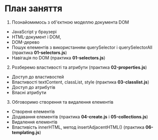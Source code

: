 # План заняття

1. Познайомимось з об'єктною моделлю документа DOM

- JavaScript у браузері
- HTML-документ і DOM,
- DOM-дерево
- Пошук елементів з використанням querySelector і querySelectorAll (практика **01-selectors.js**)
- Навігація по DOM (практика **01-selectors.js**)

2. Розберемо властивості та атрибути (практика **02-properties.js**)

- Доступ до властивостей
- Властивості textContent, classList, style (практика **03-classlist.js**)
- Доступ до атрибутів
- Власні атрибути

3. Обговоримо cтворення та видалення елементів

- Створеня елементів
- Додавання елементів (практика **04-create.js** і **05-collections.js**)
- Видалення елементів
- Властивість innerHTML, метод insertAdjacentHTML() (практика **06-templating.js**)
